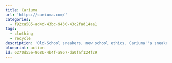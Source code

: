```yaml
---
title: Cariuma
url: 'https://cariuma.com/'
categories:
  - f92ca585-ad4d-43bc-9430-43c2fad14aa1
tags:
  - clothing
  - recycle
description: 'Old-School sneakers, new school ethics. Cariuma''s sneakers are handcrafted with premium natural materials, an obsessive eye for detail, and a conscious mind. They care deeply about our craftsmen, and ensure that they earn fair wages and experience safe working conditions.  Some of their shoes are carbon _negative_, and they are committed to carbon-neutral shipping processes, which they do by purchasing carbon offsets for each shipment.'
blueprint: action
id: 6270d55e-8686-4b4f-a867-da0faf124f29
---
```

